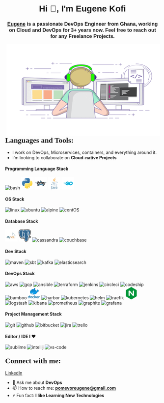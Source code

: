 <!-- Header Section -->
<h1 align="center"><font face="Arial">Hi 👋, I'm Eugene Kofi</font></h1>
<h3 align="center"><font face="Arial"><a href="https://www.linkedin.com/in/eugene-pomevor/" target="_blank" rel="noreferrer">Eugene</a> is a passionate DevOps Engineer from Ghana, working on Cloud and DevOps for 3+ years now. Feel free to reach out for any Freelance Projects.</font></h3>

<!-- GIF -->
<img align="right" height="300" width="500" src="https://raw.githubusercontent.com/mikonoid/mikonoid/main/images/gifs/coder3.gif" />

<!-- Languages and Tools Section -->
<h3 align="left"><font size="+2" face="Verdana">Languages and Tools:</font></h3>

- I work on DevOps, Microservices, containers, and everything around it.
- I’m looking to collaborate on **Cloud-native Projects**

#### Programming Language Stack
<p align="left">
<img src="https://www.vectorlogo.zone/logos/gnu_bash/gnu_bash-icon.svg" alt="bash" width="40" height="40"/>  
<img src="https://raw.githubusercontent.com/github/explore/master/topics/python/python.png" alt="python" width="40" height="40"/> 
<img src="https://raw.githubusercontent.com/github/explore/master/topics/groovy/groovy.png" alt="groovy" width="40" height="40"/>  
<img src="https://raw.githubusercontent.com/github/explore/master/topics/java/java.png" alt="java" width="40" height="40"/>  
<img src="https://raw.githubusercontent.com/github/explore/master/topics/go/go.png" alt="go" width="40" height="40"/> 
</p>

#### OS Stack
<p align="left">
<img src="https://brandlogos.net/wp-content/uploads/2020/03/Linux-logo.png" alt="linux" width="40" height="40"/>  
<img src="https://www.vectorlogo.zone/logos/ubuntu/ubuntu-icon.svg" alt="ubuntu" width="40" height="40"/>  
<img src="https://www.vectorlogo.zone/logos/alpinelinux/alpinelinux-icon.svg" alt="alpine" width="40" height="40"/> 
<img src="https://www.vectorlogo.zone/logos/centos/centos-icon.svg" alt="centOS" width="40" height="40"/> 
</p>

#### Database Stack
<p align="left">
<img src="https://raw.githubusercontent.com/github/explore/master/topics/mysql/mysql.png" alt="mysql" width="40" height="40"/>  
<img src="https://raw.githubusercontent.com/github/explore/master/topics/postgresql/postgresql.png" alt="postgresql" width="40" height="40"/>  
<img src="https://www.vectorlogo.zone/logos/apache_cassandra/apache_cassandra-icon.svg" alt="cassandra" width="40" height="40"/> 
<img src="https://www.vectorlogo.zone/logos/couchbase/couchbase-icon.svg" alt="couchbase" width="40" height="40"/> 
</p>

#### Dev Stack
<p align="left">
<img src="https://www.vectorlogo.zone/logos/vscode-icons/vscode-icons-icon.svg" alt="maven" width="40" height="40"/> 
<img src="https://www.vectorlogo.zone/logos/scala-sbt/scala-sbt-icon.svg" alt="sbt" width="40" height="40"/> 
<img src="https://www.vectorlogo.zone/logos/apache_kafka/apache_kafka-icon.svg" alt="kafka" width="40" height="40"/> 
<img src="https://www.vectorlogo.zone/logos/elastic/elastic-icon.svg" alt="elasticsearch" width="40" height="40"/> 
</p>

#### DevOps Stack 
<p align="left">
<img src="https://www.vectorlogo.zone/logos/amazon_aws/amazon_aws-icon.svg" alt="aws" width="40" height="40"/> 
<img src="https://www.vectorlogo.zone/logos/google_cloud/google_cloud-icon.svg" alt="gcp" width="40" height="40"/>  
<img src="https://www.vectorlogo.zone/logos/ansible/ansible-icon.svg" alt="ansible" width="40" height="40"/> 
<img src="https://www.vectorlogo.zone/logos/terraformio/terraformio-icon.svg" alt="terraform" width="40" height="40"/> 
<img src="https://www.vectorlogo.zone/logos/jenkins/jenkins-icon.svg" alt="jenkins" width="40" height="40"/>  
<img src="https://www.vectorlogo.zone/logos/circleci/circleci-icon.svg" alt="circleci" width="40" height="40"/> 
<img src="https://www.vectorlogo.zone/logos/codeship/codeship-icon.svg" alt="codeship" width="40" height="40"/> 
<img src="https://www.vectorlogo.zone/logos/atlassian_bamboo/atlassian_bamboo-icon.svg" alt="bamboo" width="40" height="40"/> 
<img src="https://raw.githubusercontent.com/github/explore/master/topics/docker/docker.png" alt="docker" width="40" height="40"/>  
<img src="https://www.vectorlogo.zone/logos/goharborio/goharborio-icon.svg" alt="harbor" width="40" height="40"/> 
<img src="https://www.vectorlogo.zone/logos/kubernetes/kubernetes-icon.svg" alt="kubernetes" width="40" height="40"/>  
<img src="https://www.vectorlogo.zone/logos/helmsh/helmsh-icon.svg" alt="helm" width="40" height="40"/> 
<img src="https://www.vectorlogo.zone/logos/traefikio/traefikio-icon.svg" alt="traefik" width="40" height="40"/> 
<img src="https://raw.githubusercontent.com/github/explore/master/topics/nginx/nginx.png" alt="nginx" width="40" height="40"/>  
<img src="https://www.vectorlogo.zone/logos/elasticco_logstash/elasticco_logstash-icon.svg" alt="logstash" width="40" height="40"/> 
<img src="https://www.vectorlogo.zone/logos/elasticco_kibana/elasticco_kibana-icon.svg" alt="kibana" width="40" height="40"/> 
<img src="https://www.vectorlogo.zone/logos/prometheusio/prometheusio-icon.svg" alt="prometheus" width="40" height="40"/> 
<img src="https://www.vectorlogo.zone/logos/graphiteapp/graphiteapp-icon.svg" alt="graphite" width="40" height="40"/> 
<img src="https://www.vectorlogo.zone/logos/grafana/grafana-icon.svg" alt="grafana" width="40" height="40"/> 
</p>

#### Project Management Stack
<p align="left">
<img src="https://www.vectorlogo.zone/logos/git-scm/git-scm-icon.svg" alt="git" width="40" height="40"/>  
<img src="https://www.vectorlogo.zone/logos/github/github-icon.svg" alt="github" width="40" height="40"/> 
<img src="https://www.vectorlogo.zone/logos/bitbucket/bitbucket-icon.svg" alt="bitbucket" width="40" height="40"/>  
<img src="https://www.vectorlogo.zone/logos/atlassian_jira/atlassian_jira-icon.svg" alt="jira" width="40" height="40"/> 
<img src="https://www.vectorlogo.zone/logos/trello/trello-icon.svg" alt="trello" width="40" height="40"/>
</p>

#### Editor / IDE I ♥
<p align="left">
<img src="https://cdn.worldvectorlogo.com/logos/sublime-text.svg" alt="sublime" width="40" height="40"/> 
<img src="https://cdn.worldvectorlogo.com/logos/intellij-idea-1.svg" alt="intellij" width="40" height="40"/> 
<img src="https://www.vectorlogo.zone/logos/visualstudio_code/visualstudio_code-icon.svg" alt="vs-code" width="40" height="40"/> 
</p>

<!-- Contact Section -->
<h3 align="left"><font size="+2" face="Verdana">Connect with me:</font></h3>
<p align="left">
<a href="https://www.linkedin.com/in/eugene-pomevor/" target="_blank">LinkedIn</a>
</p>

- 💬 Ask me about **DevOps**
- 📫 How to reach me: **[pomevoreugene@gmail.com](mailto:pomevoreugene@gmail.com)**
- ⚡ Fun fact: **I like Learning New Technologies**




